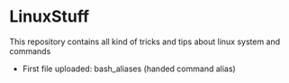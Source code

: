 # LinuxStuff
This repository contains all kind of tricks and tips about linux system and commands

+ First file uploaded: bash_aliases (handed command alias)
